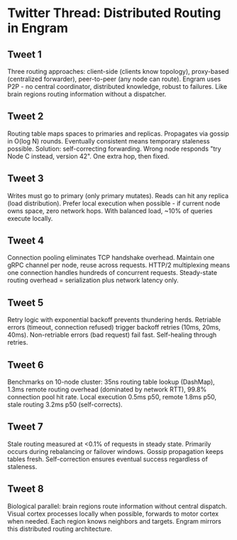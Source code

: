 # Twitter Thread: Distributed Routing in Engram

## Tweet 1
Three routing approaches: client-side (clients know topology), proxy-based (centralized forwarder), peer-to-peer (any node can route). Engram uses P2P - no central coordinator, distributed knowledge, robust to failures. Like brain regions routing information without a dispatcher.

## Tweet 2
Routing table maps spaces to primaries and replicas. Propagates via gossip in O(log N) rounds. Eventually consistent means temporary staleness possible. Solution: self-correcting forwarding. Wrong node responds "try Node C instead, version 42". One extra hop, then fixed.

## Tweet 3
Writes must go to primary (only primary mutates). Reads can hit any replica (load distribution). Prefer local execution when possible - if current node owns space, zero network hops. With balanced load, ~10% of queries execute locally.

## Tweet 4
Connection pooling eliminates TCP handshake overhead. Maintain one gRPC channel per node, reuse across requests. HTTP/2 multiplexing means one connection handles hundreds of concurrent requests. Steady-state routing overhead = serialization plus network latency only.

## Tweet 5
Retry logic with exponential backoff prevents thundering herds. Retriable errors (timeout, connection refused) trigger backoff retries (10ms, 20ms, 40ms). Non-retriable errors (bad request) fail fast. Self-healing through retries.

## Tweet 6
Benchmarks on 10-node cluster: 35ns routing table lookup (DashMap), 1.3ms remote routing overhead (dominated by network RTT), 99.8% connection pool hit rate. Local execution 0.5ms p50, remote 1.8ms p50, stale routing 3.2ms p50 (self-corrects).

## Tweet 7
Stale routing measured at <0.1% of requests in steady state. Primarily occurs during rebalancing or failover windows. Gossip propagation keeps tables fresh. Self-correction ensures eventual success regardless of staleness.

## Tweet 8
Biological parallel: brain regions route information without central dispatch. Visual cortex processes locally when possible, forwards to motor cortex when needed. Each region knows neighbors and targets. Engram mirrors this distributed routing architecture.
